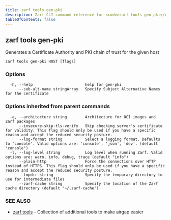 ```yaml
---
title: zarf tools gen-pki
description: Zarf CLI command reference for <code>zarf tools gen-pki</code>.
tableOfContents: false
---
```


<!-- Page generated by Zarf; DO NOT EDIT -->

## zarf tools gen-pki

Generates a Certificate Authority and PKI chain of trust for the given host

```
zarf tools gen-pki HOST [flags]
```

### Options

```
  -h, --help                       help for gen-pki
      --sub-alt-name stringArray   Specify Subject Alternative Names for the certificate
```

### Options inherited from parent commands

```
  -a, --architecture string        Architecture for OCI images and Zarf packages
      --insecure-skip-tls-verify   Skip checking server's certificate for validity. This flag should only be used if you have a specific reason and accept the reduced security posture.
      --log-format string          Select a logging format. Defaults to 'console'. Valid options are: 'console', 'json', 'dev'. (default "console")
  -l, --log-level string           Log level when running Zarf. Valid options are: warn, info, debug, trace (default "info")
      --plain-http                 Force the connections over HTTP instead of HTTPS. This flag should only be used if you have a specific reason and accept the reduced security posture.
      --tmpdir string              Specify the temporary directory to use for intermediate files
      --zarf-cache string          Specify the location of the Zarf cache directory (default "~/.zarf-cache")
```

### SEE ALSO

* [zarf tools](/commands/zarf_tools/)	 - Collection of additional tools to make airgap easier

